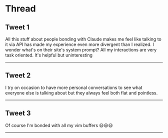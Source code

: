 # Thread

## Tweet 1

All this stuff about people bonding with Claude makes me feel like talking to it via API has made my experience even more divergent than I realized. I wonder what's on their site's system prompt? All my interactions are very task oriented. It's helpful but uninteresting

---

## Tweet 2

I try on occasion to have more personal conversations to see what everyone else is talking about but they always feel both flat and pointless.

---

## Tweet 3

Of course I'm bonded with all my vim buffers 😃😃😃

---

